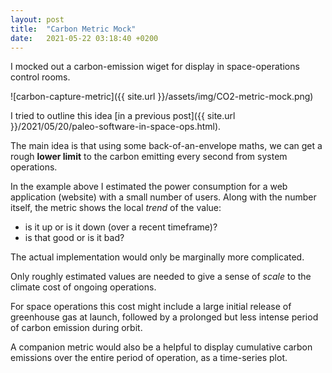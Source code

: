 ```yaml
---
layout: post
title:  "Carbon Metric Mock"
date:   2021-05-22 03:18:40 +0200
---
```


I mocked out a carbon-emission wiget for display in space-operations control rooms.

![carbon-capture-metric]({{ site.url }}/assets/img/CO2-metric-mock.png)

I tried to outline this idea [in a previous post]({{ site.url }}/2021/05/20/paleo-software-in-space-ops.html).

The main idea is that using some back-of-an-envelope maths,
we can get a rough **lower limit** to the carbon emitting every second from system operations.

In the example above I estimated the power consumption for a web application (website) with a small number of users.
Along with the number itself, the metric shows the local *trend* of the value:
 * is it up or is it down (over a recent timeframe)?
 * is that good or is it bad?

The actual implementation would only be marginally more complicated.

Only roughly estimated values are needed to give a sense of *scale* to the climate cost  of ongoing operations.

For space operations this cost might include a large initial release of greenhouse gas at launch,
followed by a prolonged but less intense period of carbon emission during orbit.

A companion metric would also be a helpful to display cumulative carbon emissions over the entire period of operation, as a time-series plot.
